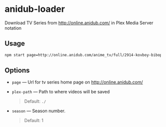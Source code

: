 # anidub-loader

Download TV Series from http://online.anidub.com/ in Plex Media Server notation

## Usage

```bash
npm start page=http://online.anidub.com/anime_tv/full/2914-kovboy-bibop-cowboy-bebop-04-iz-26.html plex-path=~/Movies/TV\ Shows/ season=1
```

## Options

- `page` — Url for tv series home page on http://online.anidub.com/

- `plex-path` — Path to where videos will be saved

  > Default: `./`

- `season` — Season number. 

  > Default: 1